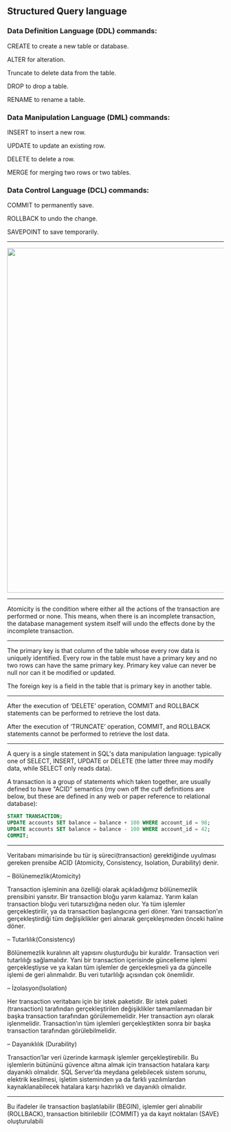 ## Structured Query language

### Data Definition Language (DDL) commands:

CREATE to create a new table or database.

ALTER for alteration.

Truncate to delete data from the table.

DROP to drop a table.

RENAME to rename a table.

### Data Manipulation Language (DML) commands:

INSERT to insert a new row.

UPDATE to update an existing row.

DELETE to delete a row.

MERGE for merging two rows or two tables.

### Data Control Language (DCL) commands:

COMMIT to permanently save.

ROLLBACK to undo the change.

SAVEPOINT to save temporarily.

_______________________________________________________________________

<img align="center" width="800" height="800" src="http://cdn.differencebetween.net/wp-content/uploads/2011/09/difference-between-inner-join-vs-join.png">

_______________________________________________________________________

Atomicity is the condition where either all the actions of the transaction are performed or none. This means, when there is an incomplete transaction, the database management system itself will undo the effects done by the incomplete transaction.

_______________________________________________________________________

The primary key is that column of the table whose every row data is uniquely identified. Every row in the table must have a primary key and no two rows can have the same primary key. Primary key value can never be null nor can it be modified or updated.

The foreign key is a field in the table that is primary key in another table.

_______________________________________________________________________

After the execution of ‘DELETE’ operation, COMMIT and ROLLBACK statements can be performed to retrieve the lost data.

After the execution of ‘TRUNCATE’ operation, COMMIT, and ROLLBACK statements cannot be performed to retrieve the lost data.

_______________________________________________________________________

A query is a single statement in SQL's data manipulation language: typically one of SELECT, INSERT, UPDATE or DELETE (the latter three may modify data, while SELECT only reads data).

A transaction is a group of statements which taken together, are usually defined to have "ACID" semantics (my own off the cuff definitions are below, but these are defined in any web or paper reference to relational database):

```sql
START TRANSACTION;
UPDATE accounts SET balance = balance + 100 WHERE account_id = 98;
UPDATE accounts SET balance = balance - 100 WHERE account_id = 42;
COMMIT;
```
_______________________________________________________________________

Veritabanı mimarisinde bu tür iş süreci(transaction) gerektiğinde uyulması gereken prensibe ACID (Atomicity, Consistency, Isolation, Durability) denir.

– Bölünemezlik(Atomicity)

Transaction işleminin ana özelliği olarak açıkladığımız bölünemezlik prensibini yansıtır. Bir transaction bloğu yarım kalamaz. Yarım kalan transaction bloğu veri tutarsızlığına neden olur. Ya tüm işlemler gerçekleştirilir, ya da transaction başlangıcına geri döner. Yani transaction’ın gerçekleştirdiği tüm değişiklikler geri alınarak gerçekleşmeden önceki haline döner.

– Tutarlılık(Consistency)

Bölünemezlik kuralının alt yapısını oluşturduğu bir kuraldır. Transaction veri tutarlılığı sağlamalıdır. Yani bir transaction içerisinde güncelleme işlemi gerçekleştiyse ve ya kalan tüm işlemler de gerçekleşmeli ya da güncelle işlemi de geri alınmalıdır. Bu veri tutarlılığı açısından çok önemlidir.

– İzolasyon(Isolation)

Her transaction veritabanı için bir istek paketidir. Bir istek paketi (transaction) tarafından gerçekleştirilen değişiklikler tamamlanmadan bir başka transaction tarafından görülememelidir. Her transaction ayrı olarak işlenmelidir. Transaction’ın tüm işlemleri gerçekleştikten sonra bir başka transaction tarafından görülebilmelidir.

– Dayanıklılık (Durability)

Transaction’lar veri üzerinde karmaşık işlemler gerçekleştirebilir. Bu işlemlerin bütününü güvence altına almak için transaction hatalara karşı dayanıklı olmalıdır. SQL Server’da meydana gelebilecek sistem sorunu, elektrik kesilmesi, işletim sisteminden ya da farklı yazılımlardan kaynaklanabilecek hatalara karşı hazırlıklı ve dayanıklı olmalıdır.

_______________________________________________________________________

Bu ifadeler ile transaction başlatılabilir (BEGIN), işlemler geri alınabilir (ROLLBACK), transaction bitirilebilir (COMMIT) ya da kayıt noktaları (SAVE) oluşturulabili
